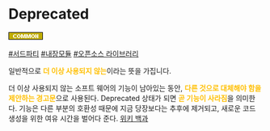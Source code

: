 # Deprecated

![Common](../../2TAT1C/Label_Common.png)

<a href="">#서드파티</a>
<a href="">#내장모듈</a>
<a href="">#오픈소스 라이브러리</a>

일반적으로 <span style="color:#FFBF00; font-weight:bold;">더 이상 사용되지 않는</span>이라는 뜻을 가집니다.

더 이상 사용되지 않는 소프트 웨어의 기능이 남아있는 동안, <span style="color:#FFBF00; font-weight:bold;">다른 것으로 대체해야 함을 제안하는 경고문</span>으로 사용된다. Deprecated 상태가 되면 <span style="color:#FFBF00; font-weight:bold;">곧 기능이 사라짐</span>을 의미한다. 기능은 다른 부분의 호환성 때문에 지금 당장보다는 추후에 제거되고, 새로운 코드 생성을 위한 여유 시간을 벌어다 준다. <a href="https://en.wikipedia.org/wiki/Deprecation#Software_deprecation">위키 백과</a>
